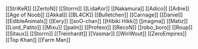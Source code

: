 [[StriKeR]]
[[ZertoN]]
[[Storrn]]
[[LidaKor]]
[[Nakamura]]
[[Adico]]
[[Adne]]
[[Age of Noob]]
[[Akkal]]
[[BL4CK]]
[[Bulletchen]]
[[Carnage]]
[[Daniel]]
[[EdibleAnimals]]
[[Eery]]
[[soO-chan]]
[[Hibiki Hikki]]
[[magma]]
[[Matiz]]
[[Lord_Patito]]
[[Mixu]]
[[palm]]
[[Profexo]]
[[RecoN]]
[[robo_boro]]
[[Roup]]
[[Sitaux]]
[[Storrn]]
[[Treinhardt]]
[[Vasmar]]
[[WiriWout]]
[[ZeroEmpires]]
[[Top Khan]]
[[Farm Man]]